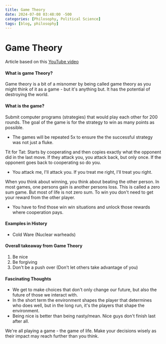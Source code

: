 ```yaml
---
title: Game Theory
date: 2024-07-08 03:48:00 -500
categories: [Philosophy, Political Science]
tags: [blog, philosophy]
---
```

# Game Theory
Article based on this [YouTube video](https://www.youtube.com/watch?v=mScpHTIi-kM)

#### What is game Theory? 
Game theory is a bit of a misnomer by being called game theory as you might think of it as a game - but it's anything but. It has the potential of destroying the world.

#### What is the game?
Submit computer programs (strategies) that would play each other for 200 rounds. The goal of the game is for the strategy to win as many points as possible.
- The games will be repeated 5x to ensure the the successful strategy was not just a fluke. 

Tit for Tat: Starts by cooperating and then copies exactly what the opponent did in the last move. If they attack you, you attack back, but only once. If the opponent goes back to cooperating so do you.
- You attack me, I'll attack you. If you treat me right, I'll treat you right.

When you think about winning, you think about beating the other person. In most games, one persons gain is another persons loss. This is called a zero sum game. But most of life is not zero sum. To win you don't need to get your reward from the other player.

- You have to find those win win situations and unlock those rewards where cooperation pays.

#### Examples in History
- Cold Ware (Nuclear warheads)

#### Overall takeaway from Game Theory
1. Be nice
2. Be forgiving
3. Don't be a push over (Don't let others take advantage of you)

#### Fascinating Thoughts
- We get to make choices that don't only change our future, but also the future of those we interact with.
- In the short term the environment shapes the player that determines who does well, but in the long run, it's the players that shape the environment.
- Being nice is better than being nasty/mean. Nice guys don't finish last after all.

We're all playing a game - the game of life. Make your decisions wisely as their impact may reach further than you think.